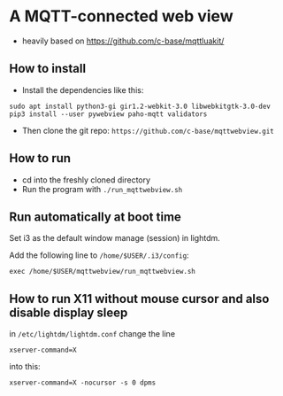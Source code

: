 # A MQTT-connected web view

- heavily based on https://github.com/c-base/mqttluakit/

## How to install

- Install the dependencies like this:

```
sudo apt install python3-gi gir1.2-webkit-3.0 libwebkitgtk-3.0-dev
pip3 install --user pywebview paho-mqtt validators
```

- Then clone the git repo: `https://github.com/c-base/mqttwebview.git`

## How to run

- cd into the freshly cloned directory
- Run the program with `./run_mqttwebview.sh`

## Run automatically at boot time

Set i3 as the default window manage (session) in lightdm.

Add the following line to `/home/$USER/.i3/config`:
```
exec /home/$USER/mqttwebview/run_mqttwebview.sh
```

## How to run X11 without mouse cursor and also disable display sleep

in `/etc/lightdm/lightdm.conf` change the line
```
xserver-command=X
```
into this: 
```
xserver-command=X -nocursor -s 0 dpms
```
